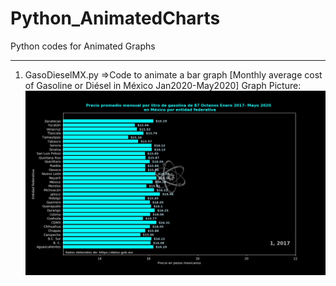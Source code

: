 # Python_AnimatedCharts
Python codes for Animated Graphs
_________________________________
1. GasoDieselMX.py =>Code to animate a bar graph [Monthly average cost of Gasoline or Diésel in México Jan2020-May2020]
Graph Picture: ![Alt Text](https://github.com/FernandoLucioR/Python_AnimatedGraphs/blob/Code_Gasoline/87OctanosMAYO2020_First_Frame.png?raw=true)


